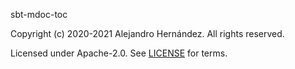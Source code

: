 [comment]: <> (Don't edit this file!)
[comment]: <> (It is automatically updated after every release of https://github.com/alejandrohdezma/sbt-ci)
[comment]: <> (If you want to suggest a change, please open a PR or issue in that repository)

sbt-mdoc-toc

Copyright (c) 2020-2021 Alejandro Hernández. All rights reserved.

Licensed under Apache-2.0. See [LICENSE](LICENSE.md) for terms.